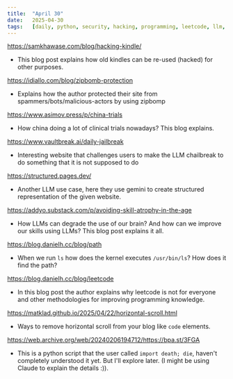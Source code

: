 ```yaml
---
title:  "April 30"
date:   2025-04-30
tags:   [daily, python, security, hacking, programming, leetcode, llm, ai, ml]
---
```


https://samkhawase.com/blog/hacking-kindle/
 - This blog post explains how old kindles can be re-used (hacked) for other purposes.

https://idiallo.com/blog/zipbomb-protection
  - Explains how the author protected their site from spammers/bots/malicious-actors by using zipbomp

https://www.asimov.press/p/china-trials
  - How china doing a lot of clinical trials nowadays? This blog explains.

https://www.vaultbreak.ai/daily-jailbreak
  - Interesting website that challenges users to make the LLM chailbreak to do something that it is not supposed to do

https://structured.pages.dev/
  - Another LLM use case, here they use gemini to create structured representation of the given website.

https://addyo.substack.com/p/avoiding-skill-atrophy-in-the-age
  - How LLMs can degrade the use of our brain? And how can we improve our skills using LLMs? This blog post explains it all.

https://blog.danielh.cc/blog/path
  - When we run `ls` how does the kernel executes `/usr/bin/ls`? How does it find the path?

https://blog.danielh.cc/blog/leetcode
  - In this blog post the author explains why leetcode is not for everyone and other methodologies for improving programming knowledge.

https://matklad.github.io/2025/04/22/horizontal-scroll.html
  - Ways to remove horizontal scroll from your blog like `code` elements.

https://web.archive.org/web/20240206194712/https://bpa.st/3FGA
  - This is a python script that the user called `import death; die`, haven't completely understood it yet. But I'll explore later. (I might be using Claude to explain the details :)).

